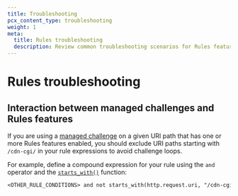```yaml
---
title: Troubleshooting
pcx_content_type: troubleshooting
weight: 1
meta:
  title: Rules troubleshooting
  description: Review common troubleshooting scenarios for Rules features.
---
```


# Rules troubleshooting

## Interaction between managed challenges and Rules features

If you are using a [managed challenge](/firewall/cf-firewall-rules/cloudflare-challenges/#managed-challenge-recommended) on a given URI path that has one or more Rules features enabled, you should exclude URI paths starting with `/cdn-cgi/` in your rule expressions to avoid challenge loops.

For example, define a compound expression for your rule using the `and` operator and the [`starts_with()`](/ruleset-engine/rules-language/functions/#function-starts_with) function:

```txt
<OTHER_RULE_CONDITIONS> and not starts_with(http.request.uri, "/cdn-cgi/")
```